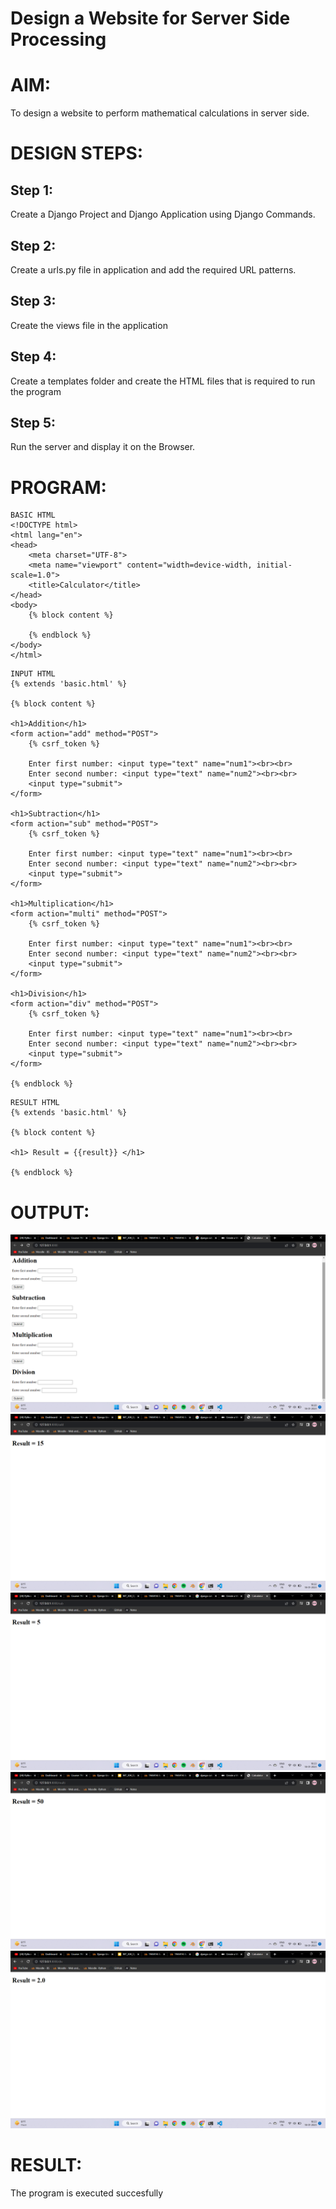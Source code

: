 # Design a Website for Server Side Processing

# AIM:

To design a website to perform mathematical calculations in server side.

# DESIGN STEPS:

## Step 1:
Create a Django Project and Django Application using Django Commands.

## Step 2:
Create a urls.py file in application and add the required URL patterns.

## Step 3:
Create the views file in the application

## Step 4:
Create a templates folder and create the HTML files that is required to run the program

## Step 5:
Run the server and display it on the Browser.
# PROGRAM:
```
BASIC HTML
<!DOCTYPE html>
<html lang="en">
<head>
    <meta charset="UTF-8">
    <meta name="viewport" content="width=device-width, initial-scale=1.0">
    <title>Calculator</title>
</head>
<body>
    {% block content %}

    {% endblock %}
</body>
</html>
```
```
INPUT HTML
{% extends 'basic.html' %}

{% block content %}

<h1>Addition</h1>
<form action="add" method="POST">
    {% csrf_token %}

    Enter first number: <input type="text" name="num1"><br><br>
    Enter second number: <input type="text" name="num2"><br><br>
    <input type="submit">
</form>

<h1>Subtraction</h1>
<form action="sub" method="POST">
    {% csrf_token %}

    Enter first number: <input type="text" name="num1"><br><br>
    Enter second number: <input type="text" name="num2"><br><br>
    <input type="submit">
</form>

<h1>Multiplication</h1>
<form action="multi" method="POST">
    {% csrf_token %}

    Enter first number: <input type="text" name="num1"><br><br>
    Enter second number: <input type="text" name="num2"><br><br>
    <input type="submit">
</form>

<h1>Division</h1>
<form action="div" method="POST">
    {% csrf_token %}

    Enter first number: <input type="text" name="num1"><br><br>
    Enter second number: <input type="text" name="num2"><br><br>
    <input type="submit">
</form>

{% endblock %}
```
```
RESULT HTML
{% extends 'basic.html' %}

{% block content %}

<h1> Result = {{result}} </h1>

{% endblock %}
```
# OUTPUT:
![OUTPUT](./Images/Server_Calc.png)
![OUTPUT](./Images/Add.png)
![OUTPUT](./Images/Sub.png)
![OUTPUT](./Images/MUltiply.png)
![OUTPUT](./Images/Div.png)
# RESULT:

The program is executed succesfully

